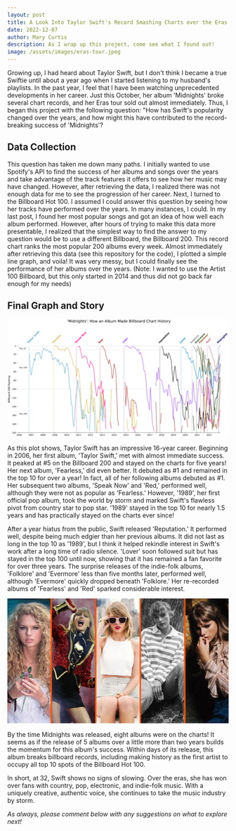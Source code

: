 ```yaml
---
layout: post
title: A Look Into Taylor Swift's Record Smashing Charts over the Eras
date: 2022-12-07
author: Mary Curtis
description: As I wrap up this project, come see what I found out!
image: /assets/images/eras-tour.jpeg
---
```


Growing up, I had heard about Taylor Swift, but I don't think I became a true Swiftie until about a year ago when I started listening to my husband's playlists. In the past year, I feel that I have been watching unprecedented developments in her career. Just this October, her album 'Midnights' broke several chart records, and her Eras tour sold out almost immediately. Thus, I began this project with the following question: "How has Swift's popularity changed over the years, and how might this have contributed to the record-breaking success of 'Midnights'?

## Data Collection
This question has taken me down many paths. I initially wanted to use Spotify's API to find the success of her albums and songs over the years and take advantage of the track features it offers to see how her music may have changed. However, after retrieving the data, I realized there was not enough data for me to see the progression of her career. Next, I turned to the Billboard Hot 100. I assumed I could answer this question by seeing how her tracks have performed over the years. In many instances, I could. In my last post, I found her most popular songs and got an idea of how well each album performed. However, after hours of trying to make this data more presentable, I realized that the simplest way to find the answer to my question would be to use a different Billboard, the Billboard 200. This record chart ranks the most popular 200 albums every week. Almost immediately after retrieving this data (see this repository for the code), I plotted a simple line graph, and voila! It was very messy, but I could finally see the performance of her albums over the years. (Note: I wanted to use the Artist 100 Billboard, but this only started in 2014 and thus did not go back far enough for my needs) 

## Final Graph and Story
![Plot](https://raw.githubusercontent.com/marykebbert/stat386-projects/main/assets/figures/my_plot.png)

As this plot shows, Taylor Swift has an impressive 16-year career. Beginning in 2006, her first album, 'Taylor Swift,' met with almost immediate success. It peaked at #5 on the Billboard 200 and stayed on the charts for five years! Her next album, 'Fearless,' did even better. It debuted as #1 and remained in the top 10 for over a year! In fact, all of her following albums debuted as #1. Her subsequent two albums, 'Speak Now' and 'Red,' performed well, although they were not as popular as 'Fearless.' However, '1989', her first official pop album, took the world by storm and marked Swift's flawless pivot from country star to pop star. '1989' stayed in the top 10 for nearly 1.5 years and has practically stayed on the charts ever since!

After a year hiatus from the public, Swift released 'Reputation.' It performed well, despite being much edgier than her previous albums. It did not last as long in the top 10 as '1989', but I think it helped rekindle interest in Swift's work after a long time of radio silence. 'Lover' soon followed suit but has stayed in the top 100 until now, showing that it has remained a fan favorite for over three years. The surprise releases of the indie-folk albums, 'Folklore' and 'Evermore' less than five months later, performed well, although 'Evermore' quickly dropped beneath 'Folklore.' Her re-recorded albums of 'Fearless' and 'Red' sparked considerable interest. 

![Eras](https://raw.githubusercontent.com/marykebbert/stat386-projects/main/assets/images/eras.jpeg)

By the time Midnights was released, eight albums were on the charts! It seems as if the release of 5 albums over a little more than two years builds the momentum for this album's success. Within days of its release, this album breaks billboard records, including making history as the first artist to occupy all top 10 spots of the Billboard Hot 100.

In short, at 32, Swift shows no signs of slowing. Over the eras, she has won over fans with country, pop, electronic, and indie-folk music. With a uniquely creative, authentic voice, she continues to take the music industry by storm. 

*As always, please comment below with any suggestions on what to explore next!*